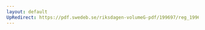 ```yaml
---
layout: default
UpRedirect: https://pdf.swedeb.se/riksdagen-volumeG-pdf/199697/reg_199697/reg_199697_0060.pdf
---
```

